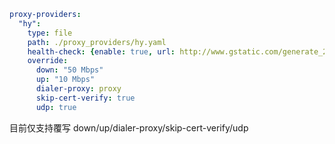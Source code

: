 ```yaml
proxy-providers:
  "hy":
    type: file
    path: ./proxy_providers/hy.yaml
    health-check: {enable: true, url: http://www.gstatic.com/generate_204, interval: 300}
    override:
      down: "50 Mbps"
      up: "10 Mbps"
      dialer-proxy: proxy
      skip-cert-verify: true
      udp: true
```

目前仅支持覆写 down/up/dialer-proxy/skip-cert-verify/udp
